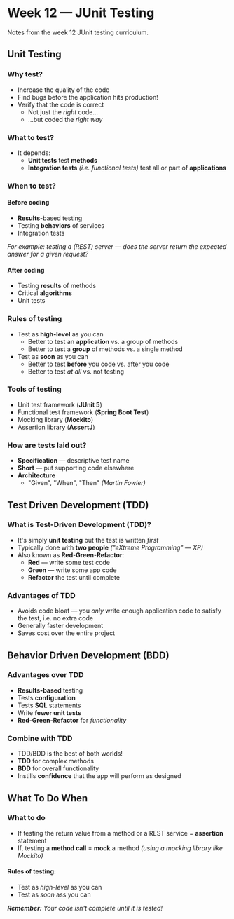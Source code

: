 # Week 12 — JUnit Testing

Notes from the week 12 JUnit testing curriculum.

## Unit Testing

### Why test?

-   Increase the quality of the code
-   Find bugs before the application hits production!
-   Verify that the code is correct
    -   Not just the _right_ code...
    -   ...but coded the _right way_

### What to test?

-   It depends:
    -   **Unit tests** test **methods**
    -   **Integration tests** _(i.e. functional tests)_ test all or part of **applications**

### When to test?

#### Before coding

-   **Results**-based testing
-   Testing **behaviors** of services
-   Integration tests

_For example: testing a (REST) server — does the server return the expected answer for a given request?_

#### After coding

-   Testing **results** of methods
-   Critical **algorithms**
-   Unit tests

### Rules of testing

-   Test as **high-level** as you can
    -   Better to test an **application** vs. a group of methods
    -   Better to test a **group** of methods vs. a single method
-   Test as **soon** as you can
    -   Better to test **before** you code vs. after you code
    -   Better to test _at all_ vs. not testing

### Tools of testing

-   Unit test framework (**JUnit 5**)
-   Functional test framework (**Spring Boot Test**)
-   Mocking library (**Mockito**)
-   Assertion library (**AssertJ**)

### How are tests laid out?

-   **Specification** — descriptive test name
-   **Short** — put supporting code elsewhere
-   **Architecture**
    -   "Given", "When", "Then" _(Martin Fowler)_

## Test Driven Development (TDD)

### What is Test-Driven Development (TDD)?

-   It's simply **unit testing** but the test is written _first_
-   Typically done with **two people** _("eXtreme Programming" — XP)_
-   Also known as **Red**-**Green**-**Refactor**:
    -   **Red** — write some test code
    -   **Green** — write some app code
    -   **Refactor** the test until complete

### Advantages of TDD

-   Avoids code bloat — you _only_ write enough application code to satisfy the test, i.e. no extra code
-   Generally faster development
-   Saves cost over the entire project

## Behavior Driven Development (BDD)

### Advantages over TDD

-   **Results-based** testing
-   Tests **configuration**
-   Tests **SQL** statements
-   Write **fewer unit tests**
-   **Red-Green-Refactor** for _functionality_

### Combine with TDD

-   TDD/BDD is the best of both worlds!
-   **TDD** for complex methods
-   **BDD** for overall functionality
-   Instills **confidence** that the app will perform as designed

## What To Do When

### What to do

-   If testing the return value from a method or a REST service = **assertion** statement
-   If, testing a **method call** = **mock** a method _(using a mocking library like Mockito)_

#### Rules of testing:

-   Test as _high-level_ as you can
-   Test as _soon_ ass you can

_**Remember:** Your code isn't complete until it is tested!_